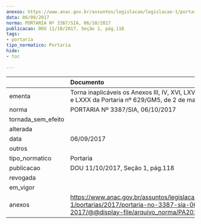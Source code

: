 ```yaml
---
anexos: https://www.anac.gov.br/assuntos/legislacao/legislacao-1/portarias/2017/portaria-no-3387-sia-06-10-2017/@@display-file/arquivo_norma/PA2017-3387.pdf
data: 06/09/2017
norma: PORTARIA Nº 3387/SIA, 06/10/2017
publicacao: DOU 11/10/2017, Seção 1, pág.118
tags:
- portaria
tipo_normatico: Portaria
hide: 
- toc 
 
---
```


|                    | Documento                                                                                                                                            |
|:-------------------|:-----------------------------------------------------------------------------------------------------------------------------------------------------|
| ementa             | Torna inaplicáveis os Anexos III, IV, XVI, LXV, LXVI, LXXIII e LXXX da Portaria nº 629/GM5, de 2 de maio de 1984.                                    |
| norma              | PORTARIA Nº 3387/SIA, 06/10/2017                                                                                                                     |
| tornada_sem_efeito |                                                                                                                                                      |
| alterada           |                                                                                                                                                      |
| data               | 06/09/2017                                                                                                                                           |
| outros             |                                                                                                                                                      |
| tipo_normatico     | Portaria                                                                                                                                             |
| publicacao         | DOU 11/10/2017, Seção 1, pág.118                                                                                                                     |
| revogada           |                                                                                                                                                      |
| em_vigor           |                                                                                                                                                      |
| anexos             | https://www.anac.gov.br/assuntos/legislacao/legislacao-1/portarias/2017/portaria-no-3387-sia-06-10-2017/@@display-file/arquivo_norma/PA2017-3387.pdf |